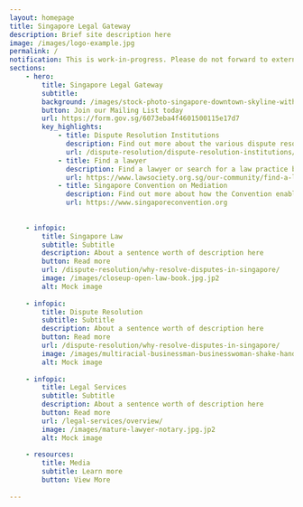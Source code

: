 ```yaml
---
layout: homepage
title: Singapore Legal Gateway
description: Brief site description here
image: /images/logo-example.jpg
permalink: /
notification: This is work-in-progress. Please do not forward to externals.
sections:
    - hero:
        title: Singapore Legal Gateway
        subtitle: 
        background: /images/stock-photo-singapore-downtown-skyline-with-the-supreme-court-building-325857437.jpg
        button: Join our Mailing List today
        url: https://form.gov.sg/6073eba4f4601500115e17d7
        key_highlights:
            - title: Dispute Resolution Institutions
              description: Find out more about the various dispute resolution institutions in Singapore
              url: /dispute-resolution/dispute-resolution-institutions/commercial-arbitration/
            - title: Find a lawyer
              description: Find a lawyer or search for a law practice by specialisation
              url: https://www.lawsociety.org.sg/our-community/find-a-lawyer/
            - title: Singapore Convention on Mediation
              description: Find out more about how the Convention enables disputing parties to enforce and invoke settlement agreements across borders
              url: https://www.singaporeconvention.org
 
        
    - infopic:
        title: Singapore Law
        subtitle: Subtitle
        description: About a sentence worth of description here
        button: Read more
        url: /dispute-resolution/why-resolve-disputes-in-singapore/
        image: /images/closeup-open-law-book.jpg.jp2
        alt: Mock image  
        
    - infopic:
        title: Dispute Resolution
        subtitle: Subtitle
        description: About a sentence worth of description here
        button: Read more
        url: /dispute-resolution/why-resolve-disputes-in-singapore/
        image: /images/multiracial-businessman-businesswoman-shake-hands.jpg.jp2
        alt: Mock image
    
    - infopic:
        title: Legal Services
        subtitle: Subtitle
        description: About a sentence worth of description here
        button: Read more
        url: /legal-services/overview/
        image: /images/mature-lawyer-notary.jpg.jp2
        alt: Mock image
        
    - resources:
        title: Media
        subtitle: Learn more
        button: View More
        
---
```

